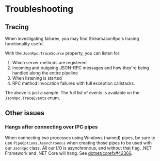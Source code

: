# Troubleshooting

## Tracing

When investigating failures, you may find StreamJsonRpc's tracing functionality useful.

With the `JsonRpc.TraceSource` property, you can listen for:

1. Which server methods are registered
1. Incoming and outgoing JSON-RPC messages and how they're being handled along the entire pipeline
1. When listening is started
1. RPC method invocation failures with full exception callstacks.

The above is just a sample. The full list of events is available on the `JsonRpc.TraceEvents` enum.

## Other issues

### Hangs after connecting over IPC pipes

When connecting two processes using Windows (named) pipes, be sure to use `PipeOptions.Asynchronous`
when creating those pipes to be used with our `JsonRpc` class. All our I/O is asynchronous, and
without that flag, .NET Framework and .NET Core will hang.
See [dotnet/corefx#42366](https://github.com/dotnet/corefx/issues/42366).
